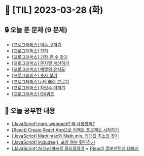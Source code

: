 # 📆 [TIL] 2023-03-28 (화)

## 🔒 오늘 푼 문제 (9 문제)

- [[프로그래머스] 약수 구하기](https://school.programmers.co.kr/learn/courses/30/lessons/120897)
- [[프로그래머스] 편지](https://school.programmers.co.kr/learn/courses/30/lessons/120898)
- [[프로그래머스] 가장 큰 수 찾기](https://school.programmers.co.kr/learn/courses/30/lessons/120899)
- [[프로그래머스] 문자열 계산하기](https://school.programmers.co.kr/learn/courses/30/lessons/120902)
- [[프로그래머스] 배열의 유사도](https://school.programmers.co.kr/learn/courses/30/lessons/120903)
- [[프로그래머스] 숫자 찾기](https://school.programmers.co.kr/learn/courses/30/lessons/120904)
- [[프로그래머스] n의 배수 고르기](https://school.programmers.co.kr/learn/courses/30/lessons/120905)
- [[프로그래머스] 자릿수 더하기](https://school.programmers.co.kr/learn/courses/30/lessons/120906)
- [[프로그래머스] OX퀴즈](https://school.programmers.co.kr/learn/courses/30/lessons/120907)

## 📝 오늘 공부한 내용

- [[JavaScript] npm, webpack? 왜 사용할까?](https://monsta-zo.github.io/javascript/js-tool/)
- [[React] Create React App으로 리액트 프로젝트 시작하기](https://monsta-zo.github.io/react/re-cli/)
- [[JavaScript] Math.max와 Math.min, 최대값 최소값 찾기](https://monsta-zo.github.io/javascript/js-%EC%B5%9C%EB%8C%80%EA%B0%92%EC%B5%9C%EC%86%8C%EA%B0%92/)
- [[JavaScript] includes(), 포함 여부 확인하기](https://monsta-zo.github.io/javascript/js-includes/)
- [[JavaScript] Array.filter로 필터링하기](https://monsta-zo.github.io/javascript/js-filter/)
  = [[React] 컴포넌트에 대해서](https://monsta-zo.github.io/react/react-%EC%BB%B4%ED%8F%AC%EB%84%8C%ED%8A%B8/)

